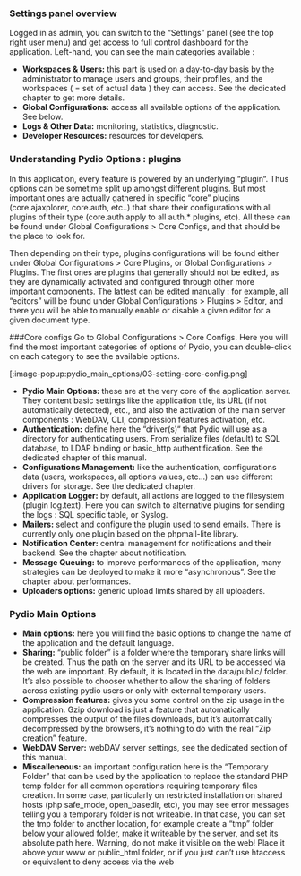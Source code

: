 ### Settings panel overview
Logged in as admin, you can switch to the “Settings” panel (see the top right user menu) and get access to full control dashboard for the application. Left-hand, you can see the main categories available :

+ **Workspaces & Users:** this part is used on a day-to-day basis by the administrator to manage users and groups, their profiles, and the workspaces ( = set of actual data ) they can access. See the dedicated chapter to get more details.
+ **Global Configurations:** access all available options of the application. See below.
+ **Logs & Other Data:** monitoring, statistics, diagnostic.
+ **Developer Resources:** resources for developers.

### Understanding Pydio Options : plugins
In this application, every feature is powered by an underlying “plugin“. Thus options can be sometime split up amongst different plugins. But most important ones are actually gathered in specific “core” plugins (core.ajaxplorer, core.auth, etc..) that share their configurations with all plugins of their type (core.auth apply to all auth.* plugins, etc). All these can be found under Global Configurations > Core Configs, and that should be the place to look for.

Then depending on their type, plugins configurations will be found either under Global Configurations > Core Plugins, or Global Configurations > Plugins. The first ones are plugins that generally should not be edited, as they are dynamically activated and configured through other more important components. The lattest can be edited manually : for example, all “editors” will be found under Global Configurations > Plugins > Editor, and there you will be able to manually enable or disable a given editor for a given document type.

###Core configs
Go to Global Configurations > Core Configs. Here you will find the most important categories of options of Pydio, you can double-click on each category to see the available options.

[:image-popup:pydio_main_options/03-setting-core-config.png]

 

+ **Pydio Main Options:** these are at the very core of the application server.  They content basic settings like the application title, its URL (if not automatically detected), etc., and also the activation of the main server components : WebDAV, CLI, compression features activation, etc.
+ **Authentication:** define here the “driver(s)“ that Pydio will use as a directory for authenticating users. From serialize files (default) to SQL database, to LDAP binding or basic_http authentification. See the dedicated chapter of this manual.
+ **Configurations Management:** like the authentication, configurations data (users, workspaces, all options values, etc…) can use different drivers for storage. See the dedicated chapter.
+ **Application Logger:** by default, all actions are logged to the filesystem (plugin log.text). Here you can switch to alternative plugins for sending the logs : SQL specific table, or Syslog.
+ **Mailers:** select and configure the plugin used to send emails. There is currently only one plugin based on the phpmail-lite library.
+ **Notification Center:** central management for notifications and their backend. See the chapter about notification.
+ **Message Queuing:** to improve performances of the application, many strategies can be deployed to make it more “asynchronous”. See the chapter about performances.
+ **Uploaders options:** generic upload limits shared by all uploaders.

### Pydio Main Options
+ **Main options:** here you will find the basic options to change the name of the application and the default language.
+ **Sharing:** “public folder” is a folder where the temporary share links will be created. Thus the path on the server and its URL to be accessed via the web are important. By default, it is located in the data/public/ folder. It’s also possible to chooser whether to allow the sharing of folders across existing pydio users or only with external temporary users.
+ **Compression features:** gives you some control on the zip usage in the application. Gzip download is just a feature that automatically compresses the output of the files downloads, but it’s automatically decompressed by the browsers, it’s nothing to do with the real “Zip creation” feature.
+ **WebDAV Server:** webDAV server settings, see the dedicated section of this manual.
+ **Miscalleneous:** an important configuration here is the “Temporary Folder” that can be used by the application to replace the standard PHP temp folder for all common operations requiring temporary files creation. In some case, particularly on restricted installation on shared hosts (php safe_mode, open_basedir, etc), you may see error messages telling you a temporary folder is not writeable. In that case, you can set the tmp folder to another location, for example create a “tmp” folder below your allowed folder, make it writeable by the server, and set its absolute path here. Warning, do not make it visible on the web! Place it above your www or public_html folder, or if you just can’t use htaccess or equivalent to deny access via the web